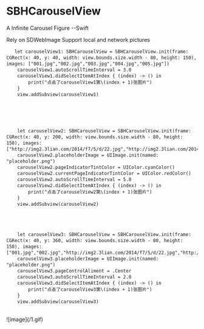 # SBHCarouselView

A Infinite Carousel Figure --Swift

Rely on SDWebImage Support local and network pictures

       let carouselView1: SBHCarouselView = SBHCarouselView.init(frame: CGRect(x: 40, y: 40, width: view.bounds.size.width - 80, height: 150), images: ["001.jpg","002.jpg","003.jpg","004.jpg","005.jpg"])
        carouselView1.autoScrollTimeInterval = 3.0
        carouselView1.didSelectItemAtIndex { (index) -> () in
            print("点击了carouselView1第\(index + 1)张图片")
        }
        view.addSubview(carouselView1)
        
        
        
        
        
        let carouselView2: SBHCarouselView = SBHCarouselView.init(frame: CGRect(x: 40, y: 200, width: view.bounds.size.width - 80, height: 150), images: ["http://img2.3lian.com/2014/f7/5/d/22.jpg","http://img2.3lian.com/2014/f7/5/d/23.jpg","http://img2.3lian.com/2014/f7/5/d/24.jpg","http://img2.3lian.com/2014/f7/5/d/25.jpg","http://img2.3lian.com/2014/f7/5/d/26.jpg","http://img2.3lian.com/2014/f7/5/d/27.jpg"])
        carouselView2.placeholderImage = UIImage.init(named: "placeholder.png")
        carouselView2.pageIndicatorTintColor = UIColor.cyanColor()
        carouselView2.currentPageIndicatorTintColor = UIColor.redColor()
        carouselView2.autoScrollTimeInterval = 5.0
        carouselView2.didSelectItemAtIndex { (index) -> () in
            print("点击了carouselView2第\(index + 1)张图片")
        }
        view.addSubview(carouselView2)
        
        
        
        
        let carouselView3: SBHCarouselView = SBHCarouselView.init(frame: CGRect(x: 40, y: 360, width: view.bounds.size.width - 80, height: 150), images: ["001.jpg","002.jpg","http://img2.3lian.com/2014/f7/5/d/22.jpg","http://img2.3lian.com/2014/f7/5/d/23.jpg","http://img2.3lian.com/2014/f7/5/d/24.jpg","003.jpg","004.jpg","005.jpg"])
        carouselView3.placeholderImage = UIImage.init(named: "placeholder.png")
        carouselView3.pageControlAliment = .Center
        carouselView3.autoScrollTimeInterval = 2.0
        carouselView3.didSelectItemAtIndex { (index) -> () in
            print("点击了carouselView3第\(index + 1)张图片")
        }
        view.addSubview(carouselView3)
        
        
<br>
![image](/1.gif)
